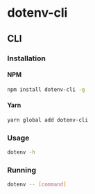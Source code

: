 # dotenv-cli

## CLI

### Installation

#### NPM

```sh
npm install dotenv-cli -g
```

#### Yarn

```sh
yarn global add dotenv-cli
```

### Usage

```sh
dotenv -h
```

### Running

```sh
dotenv -- [command]
```
